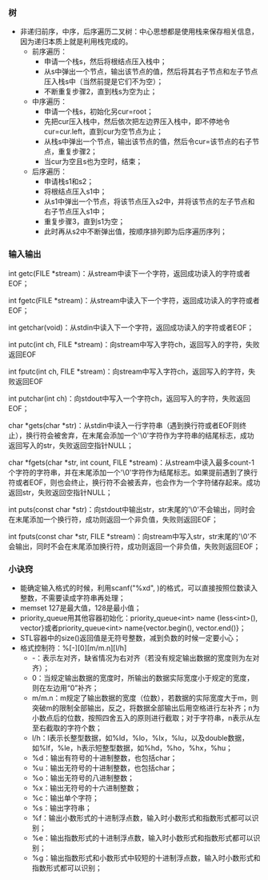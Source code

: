 ### 树

- 非递归前序，中序，后序遍历二叉树：中心思想都是使用栈来保存相关信息，因为递归本质上就是利用栈完成的。
    - 前序遍历：
        - 申请一个栈s，然后将根结点压入栈中；
        - 从s中弹出一个节点，输出该节点的值，然后将其右子节点和左子节点压入栈s中（当然前提是它们不为空）；
        - 不断重复步骤2，直到栈s为空为止；
    - 中序遍历：
        - 申请一个栈s，初始化另cur=root；
        - 先把cur压入栈中，然后依次把左边界压入栈中，即不停地令cur=cur.left，直到cur为空节点为止；
        - 从栈s中弹出一个节点，输出该节点的值，然后令cur=该节点的右子节点，重复步骤2；
        - 当cur为空且s也为空时，结束；
    - 后序遍历：
        - 申请栈s1和s2；
        - 将根结点压入s1中；
        - 从s1中弹出一个节点，将该节点压入s2中，并将该节点的左子节点和右子节点压入s1中；
        - 重复步骤3，直到s1为空；
        - 此时再从s2中不断弹出值，按顺序排列即为后序遍历序列；





### 输入输出

int getc(FILE *stream)：从stream中读下一个字符，返回成功读入的字符或者EOF；

int fgetc(FILE *stream)：从stream中读入下一个字符，返回成功读入的字符或者EOF；

int getchar(void)：从stdin中读入下一个字符，返回成功读入的字符或者EOF；

int putc(int ch, FILE *stream)：向stream中写入字符ch，返回写入的字符，失败返回EOF

int fputc(int ch, FILE *stream)：向stream中写入字符ch，返回写入的字符，失败返回EOF

int putchar(int ch)：向stdout中写入一个字符ch，返回写入的字符，失败返回EOF；

char *gets(char *str)：从stdin中读入一行字符串（遇到换行符或者EOF则终止），换行符会被舍弃，在末尾会添加一个'\0'字符作为字符串的结尾标志，成功返回写入的str，失败返回空指针NULL；

char *fgets(char *str, int count, FILE *stream)：从stream中读入最多count-1个字符的字符串，并在末尾添加一个'\0'字符作为结尾标志。如果提前遇到了换行符或者EOF，则也会终止，换行符不会被丢弃，也会作为一个字符储存起来。成功返回str，失败返回空指针NULL；

int puts(const char *str)：向stdout中输出str，str末尾的'\0'不会输出，同时会在末尾添加一个换行符，成功则返回一个非负值，失败则返回EOF；

int fputs(const char *str, FILE *stream)：向stream中写入str，str末尾的'\0'不会输出，同时不会在末尾添加换行符，成功则返回一个非负值，失败则返回EOF；





### 小诀窍

- 能确定输入格式的时候，利用scanf("%xd", )的格式，可以直接按照位数读入整数，不需要读成字符串再处理；
- memset 127是最大值，128是最小值；
- priority_queue用其他容器初始化：priority_queue\<int\> name {less\<int\>(), vector}或者priority_queue\<int\> name{vector.begin(), vector.end()}；
- STL容器中的size()返回值是无符号整数，减到负数的时候一定要小心；
- 格式控制符：%\[-\]\[0\]\[m/m.n\]\[l/h\]
    - -：表示左对齐，缺省情况为右对齐（若没有规定输出数据的宽度则为左对齐）；
    - 0：当规定输出数据的宽度时，所输出的数据实际宽度小于规定的宽度，则在左边用“0”补齐；
    - m/m.n：m规定了输出数据的宽度（位数），若数据的实际宽度大于m，则突破m的限制全部输出，反之，将数据全部输出后用空格进行左补齐；n为小数点后的位数，按照四舍五入的原则进行截取；对于字符串，n表示从左至右截取的字符个数；
    - l/h：l表示长整型数据，如%ld，%lo，%lx，%lu，以及double数据，如%lf，%le，h表示短整型数据，如%hd，%ho，%hx，%hu；
    - %d：输出有符号的十进制整数，也包括char；
    - %u：输出无符号的十进制整数，也包括char；
    - %o：输出无符号的八进制整数；
    - %x：输出无符号的十六进制整数；
    - %c：输出单个字符；
    - %s：输出字符串；
    - %f：输出小数形式的十进制浮点数，输入时小数形式和指数形式都可以识别；
    - %e：输出指数形式的十进制浮点数，输入时小数形式和指数形式都可以识别；
    - %g：输出指数形式和小数形式中较短的十进制浮点数，输入时小数形式和指数形式都可以识别；

